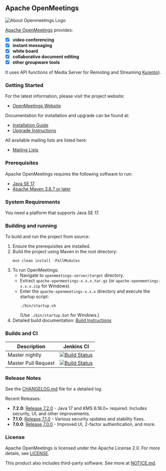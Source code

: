 ## Apache OpenMeetings

![About Openmeetings Logo](/openmeetings-server/src/site/resources/images/logo.png)

[Apache OpenMeetings](https://openmeetings.apache.org) provides:
 - [x] **video conferencing**
 - [x] **instant messaging**
 - [x] **white board**
 - [x] **collaborative document editing**
 - [x] **other groupware tools**

It uses API functions of Media Server for Remoting and Streaming [Kurento](https://www.kurento.org)).

### Getting Started
For the latest information, please visit the project website:
  - [OpenMeetings Website](https://openmeetings.apache.org/)

Documentation for installation and upgrade can be found at:
  - [Installation Guide](https://openmeetings.apache.org/installation.html)
  - [Upgrade Instructions](https://openmeetings.apache.org/Upgrade.html)

All available mailing lists are listed here:
  - [Mailing Lists](https://openmeetings.apache.org/mailing-lists.html)

### Prerequisites
Apache OpenMeetings requires the following software to run:
- [Java SE 17](https://www.oracle.com/java/technologies/javase/jdk17-archive-downloads.html)
- [Apache Maven 3.8.7 or later](https://maven.apache.org/)

### System Requirements
You need a platform that supports Java SE 17.

### Building and running
To build and run the project from source:
1. Ensure the prerequisites are installed.
2. Build the project using Maven in the root directory:
   ```
   mvn clean install -PallModules
   ```
3. To run OpenMeetings:
   - Navigate to `openmeetings-server/target` directory.
   - Extract `apache-openmeetings-x.x.x.tar.gz` (or `apache-openmeetings-x.x.x.zip` for Windows).
   - Enter the `apache-openmeetings-x.x.x` directory and execute the startup script:
     ```
     ./bin/startup.sh
     ```
     (Use `./bin/startup.bat` for Windows.)
4. Detailed build documentation: [Build Instructions](https://openmeetings.apache.org/BuildInstructions.html)

### Builds and CI
| Description         | Jenkins CI                                                                                                                                                         |
|---------------------|-------------------------------------------------------------------------------------------------------------------------------------------------------------------|
| Master nightly      | [![Build Status](https://ci-builds.apache.org/job/OpenMeetings/job/openmeetings/badge/icon)](https://ci-builds.apache.org/job/OpenMeetings/job/openmeetings/)       |
| Master Pull Request | [![Build Status](https://ci-builds.apache.org/job/OpenMeetings/job/openmeetings-pr-build/badge/icon)](https://ci-builds.apache.org/job/OpenMeetings/job/openmeetings-pr-build/) |

### Release Notes
See the [CHANGELOG.md](/CHANGELOG.md) file for a detailed log.

Recent Releases:
- **7.2.0**: [Release 7.2.0](https://www.apache.org/dyn/closer.lua/openmeetings/7.2.0) - Java 17 and KMS 6.18.0+ required. Includes security, UI, and other improvements.
- **7.1.0**: [Release 7.1.0](https://archive.apache.org/dist/openmeetings/7.1.0) - Various security updates and stability fixes.
- **7.0.0**: [Release 7.0.0](https://archive.apache.org/dist/openmeetings/7.0.0) - Improved UI, 2-factor authentication, and more.

### License
Apache OpenMeetings is licensed under the Apache License 2.0. For more details, see [LICENSE](http://www.apache.org/licenses/LICENSE-2.0).

This product also includes third-party software. See more at [NOTICE.md](/NOTICE.md).
